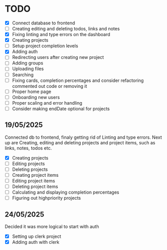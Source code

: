 # TODO

- [x] Connect database to frontend
- [ ] Creating editing and deleting todos, links and notes
- [x] Fixing linting and type errors on the dashboard
- [x] Creating projects
- [ ] Setup project completion levels
- [x] Adding auth
- [ ] Redirecting users after creating new project
- [ ] Adding groups
- [ ] Uploading files
- [ ] Searching
- [ ] Fixing cards, completion percentages and consider refactoring commented out code or removing it
- [ ] Proper home page
- [ ] Onboarding new users
- [ ] Proper scaling and error handling
- [ ] Consider making endDate optional for projects

## 19/05/2025
Connected db to frontend, finaly getting rid of Linting and type errors. Next up are Creating, editing and deleting projects and project items, such as links, notes, todos etc.

- [x] Creating projects
- [ ] Editing projects
- [ ] Deleting projects
- [ ] Creating project items
- [ ] Editing project items
- [ ] Deleting project items
- [ ] Calculating and displaying completion percentages
- [ ] Figuring out highpriority projects

## 24/05/2025
Decided it was more logical to start with auth

- [x] Setting up clerk project
- [x] Adding auth with clerk
